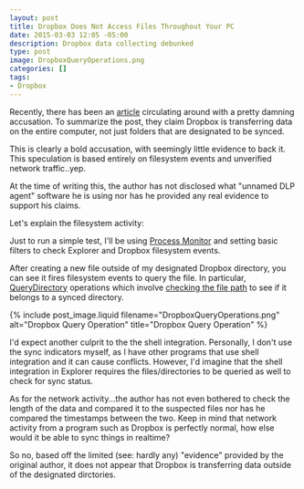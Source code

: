```yaml
---
layout: post
title: Dropbox Does Not Access Files Throughout Your PC
date: 2015-03-03 12:05 -05:00
description: Dropbox data collecting debunked
type: post
image: DropboxQueryOperations.png
categories: []
tags:
- Dropbox
---
```


Recently, there has been an [article](http://www.e-siber.com/guvenlik/dropbox-accesses-all-the-files-in-your-pc-not-just-sync-folder-and-steals-everything/) circulating around with a pretty damning accusation. To summarize the post, they claim Dropbox is transferring data on the entire computer, not just folders that are designated to be synced.

This is clearly a bold accusation, with seemingly little evidence to back it.  This speculation is based entirely on filesystem events and unverified network traffic..yep.

At the time of writing this, the author has not disclosed what "unnamed DLP agent" software he is using nor has he provided any real evidence to support his claims.

Let's explain the filesystem activity:

Just to run a simple test, I'll be using [Process Monitor](https://technet.microsoft.com/en-us/library/bb896645.aspx) and setting basic filters to check Explorer and Dropbox filesystem events.

After creating a new file outside of my designated Dropbox directory, you can see it fires filesystem events to query the file. In particular, [QueryDirectory](https://msdn.microsoft.com/en-us/library/ff567047%28VS.85%29.aspx) operations which involve [checking the file path](https://msdn.microsoft.com/en-us/library/windows/desktop/aa364980%28v=vs.85%29.aspx) to see if it belongs to a synced directory.

{% include post_image.liquid filename="DropboxQueryOperations.png" alt="Dropbox Query Operation" title="Dropbox Query Operation" %} 

I'd expect another culprit to the the shell integration. Personally, I don't use the sync indicators myself, as I have other programs that use shell integration and it can cause conflicts. However, I'd imagine that the shell integration in Explorer requires the files/directories to be queried as well to check for sync status.

As for the network activity...the author has not even bothered to check the length of the data and compared it to the suspected files nor has he compared the timestamps between the two. Keep in mind that network activity from a program such as Dropbox is perfectly normal, how else would it be able to sync things in realtime?

So no, based off the limited (see: hardly any) "evidence" provided by the original author, it does not appear that Dropbox is transferring data outside of the designated dirctories.